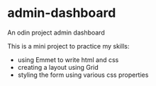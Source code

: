 # admin-dashboard

An odin project admin dashboard

This is a mini project to practice my skills:
* using Emmet to write html and css
* creating a layout using Grid
* styling the form using various css properties
